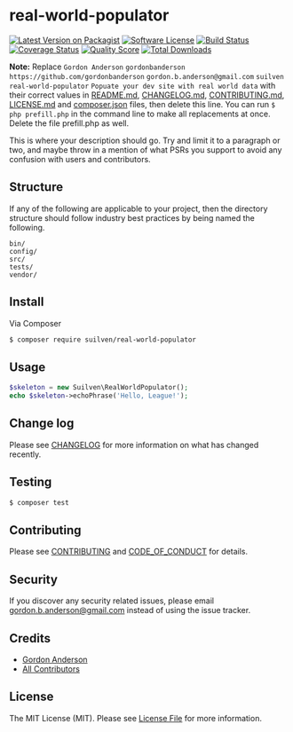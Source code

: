 # real-world-populator

[![Latest Version on Packagist][ico-version]][link-packagist]
[![Software License][ico-license]](LICENSE.md)
[![Build Status][ico-travis]][link-travis]
[![Coverage Status][ico-scrutinizer]][link-scrutinizer]
[![Quality Score][ico-code-quality]][link-code-quality]
[![Total Downloads][ico-downloads]][link-downloads]

**Note:** Replace ```Gordon Anderson``` ```gordonbanderson``` ```https://github.com/gordonbanderson``` ```gordon.b.anderson@gmail.com``` ```suilven``` ```real-world-populator``` ```Popuate your dev site with real world data``` with their correct values in [README.md](README.md), [CHANGELOG.md](CHANGELOG.md), [CONTRIBUTING.md](CONTRIBUTING.md), [LICENSE.md](LICENSE.md) and [composer.json](composer.json) files, then delete this line. You can run `$ php prefill.php` in the command line to make all replacements at once. Delete the file prefill.php as well.

This is where your description should go. Try and limit it to a paragraph or two, and maybe throw in a mention of what
PSRs you support to avoid any confusion with users and contributors.

## Structure

If any of the following are applicable to your project, then the directory structure should follow industry best practices by being named the following.

```
bin/        
config/
src/
tests/
vendor/
```


## Install

Via Composer

``` bash
$ composer require suilven/real-world-populator
```

## Usage

``` php
$skeleton = new Suilven\RealWorldPopulator();
echo $skeleton->echoPhrase('Hello, League!');
```

## Change log

Please see [CHANGELOG](CHANGELOG.md) for more information on what has changed recently.

## Testing

``` bash
$ composer test
```

## Contributing

Please see [CONTRIBUTING](CONTRIBUTING.md) and [CODE_OF_CONDUCT](CODE_OF_CONDUCT.md) for details.

## Security

If you discover any security related issues, please email gordon.b.anderson@gmail.com instead of using the issue tracker.

## Credits

- [Gordon Anderson][link-author]
- [All Contributors][link-contributors]

## License

The MIT License (MIT). Please see [License File](LICENSE.md) for more information.

[ico-version]: https://img.shields.io/packagist/v/suilven/real-world-populator.svg?style=flat-square
[ico-license]: https://img.shields.io/badge/license-MIT-brightgreen.svg?style=flat-square
[ico-travis]: https://img.shields.io/travis/suilven/real-world-populator/master.svg?style=flat-square
[ico-scrutinizer]: https://img.shields.io/scrutinizer/coverage/g/suilven/real-world-populator.svg?style=flat-square
[ico-code-quality]: https://img.shields.io/scrutinizer/g/suilven/real-world-populator.svg?style=flat-square
[ico-downloads]: https://img.shields.io/packagist/dt/suilven/real-world-populator.svg?style=flat-square

[link-packagist]: https://packagist.org/packages/suilven/real-world-populator
[link-travis]: https://travis-ci.org/suilven/real-world-populator
[link-scrutinizer]: https://scrutinizer-ci.com/g/suilven/real-world-populator/code-structure
[link-code-quality]: https://scrutinizer-ci.com/g/suilven/real-world-populator
[link-downloads]: https://packagist.org/packages/suilven/real-world-populator
[link-author]: https://github.com/gordonbanderson
[link-contributors]: ../../contributors
